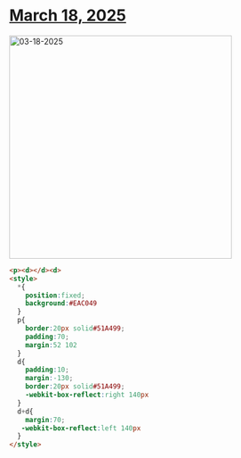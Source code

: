 # [March 18, 2025](https://cssbattle.dev/play/qM6qiIkZq9FFXmk2DTuu)

<img src="https://firebasestorage.googleapis.com/v0/b/cssbattleapp.appspot.com/o/user%2Fe6YbeBahWNPT7VpE2rE2p85byxa2%2Ftargets%2Ftarget_AYZ0ajz@2x.png?alt=media" width="400" alt="03-18-2025" />

```html
<p><d></d><d>
<style>
  *{
    position:fixed;
    background:#EAC049
  }
  p{
    border:20px solid#51A499;
    padding:70;
    margin:52 102
  }
  d{
    padding:10;
    margin:-130;
    border:20px solid#51A499;
    -webkit-box-reflect:right 140px
  }
  d+d{
    margin:70;
   -webkit-box-reflect:left 140px
  }
</style>
```
